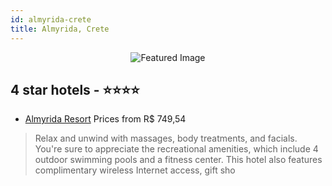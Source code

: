```yaml
---
id: almyrida-crete
title: Almyrida, Crete
---
```


<center><img src="https://i.travelapi.com/hotels/17000000/16640000/16637200/16637183/9418520c_z.jpg" alt="Featured Image" /></center>


##  4 star hotels - ⭐️⭐️⭐️⭐️

-    [Almyrida Resort](https://us.hurb.com/hotels/almyrida/almyrida-resort-JNP-JP866865?cmp=18055) Prices from R$ 749,54
   > Relax and unwind with massages, body treatments, and facials. You're sure to appreciate the recreational amenities, which include 4 outdoor swimming pools and a fitness center. This hotel also features complimentary wireless Internet access, gift sho
